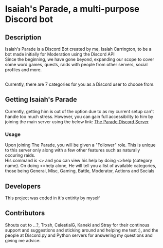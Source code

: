 # Isaiah's Parade, a multi-purpose Discord bot

## Description
Isaiah's Parade is a Discord Bot created by me, Isaiah Carrington, to be a bot made initially for Moderation using the Discord API<br> Since the beginning, we have gone beyond, expanding our scope to cover some word games, quests, raids with people from other servers, social profiles and more.

<br>
Currently, there are 7 categories for you as a Discord user to choose from.

## Getting Isaiah's Parade
Currently, getting him is out of the option due to as my current setup can't handle too much stress. However, you can gain full accessibility to him by joining the main server using the below link:
[The Parade Discord Server](https://discord.gg/5szJdKY "The official Discord Server for Isaiah's Parade")

### Usage
Upon joining The Parade, you will be given a "Follower" role. This is unique to this server only along with a few other features such as naturally occuring raids.
<br>
His command is <> and you can view his help by doing <>help {category name}. On doing <>help alone, He will tell you a list of available categories, those being General, Misc, Gaming, Battle, Moderator, Actions and Socials

## Developers
This project was coded in it's entirity by myself

## Contributors
Shouts out to ...?, Trxsh, CelestialG, Kaneki and Stray for their continous support and suggestions and sticking around and helping me test :), and the people at Discord.py and Python servers for answering my questions and giving me advice.


